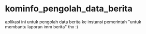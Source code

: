 ﻿# kominfo_pengolah_data_berita
aplikasi ini untuk pengolah data berita ke instansi pemerintah "untuk membantu laporan imm berita" thx :)
